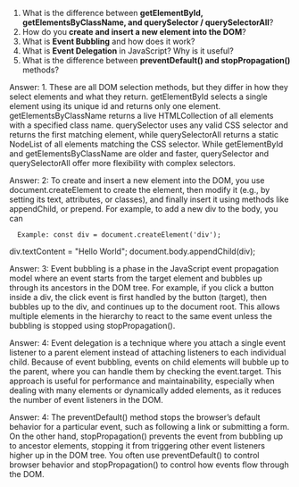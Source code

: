 

1. What is the difference between **getElementById, getElementsByClassName, and querySelector / querySelectorAll**?
2. How do you **create and insert a new element into the DOM**?
3. What is **Event Bubbling** and how does it work?
4. What is **Event Delegation** in JavaScript? Why is it useful?
5. What is the difference between **preventDefault() and stopPropagation()** methods?

Answer: 1. These are all DOM selection methods, but they differ in how they select elements and what they return. getElementById selects a single element using its unique id and returns only one element. getElementsByClassName returns a live HTMLCollection of all elements with a specified class name. querySelector uses any valid CSS selector and returns the first matching element, while querySelectorAll returns a static NodeList of all elements matching the CSS selector. While getElementById and getElementsByClassName are older and faster, querySelector and querySelectorAll offer more flexibility with complex selectors.

Answer: 2: To create and insert a new element into the DOM, you use document.createElement to create the element, then modify it (e.g., by setting its text, attributes, or classes), and finally insert it using methods like appendChild, or prepend. For example, to add a new div to the body, you can


      Example: const div = document.createElement('div');
div.textContent = "Hello World";
document.body.appendChild(div);


Answer: 3: Event bubbling is a phase in the JavaScript event propagation model where an event starts from the target element and bubbles up through its ancestors in the DOM tree. For example, if you click a button inside a div, the click event is first handled by the button (target), then bubbles up to the div, and continues up to the document root. This allows multiple elements in the hierarchy to react to the same event unless the bubbling is stopped using stopPropagation().


Answer: 4: Event delegation is a technique where you attach a single event listener to a parent element instead of attaching listeners to each individual child. Because of event bubbling, events on child elements will bubble up to the parent, where you can handle them by checking the event.target. This approach is useful for performance and maintainability, especially when dealing with many elements or dynamically added elements, as it reduces the number of event listeners in the DOM.


Answer: 4: The preventDefault() method stops the browser’s default behavior for a particular event, such as following a link or submitting a form. On the other hand, stopPropagation() prevents the event from bubbling up to ancestor elements, stopping it from triggering other event listeners higher up in the DOM tree. You often use preventDefault() to control browser behavior and stopPropagation() to control how events flow through the DOM.
